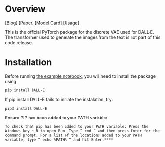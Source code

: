 # Overview

[[Blog]](https://openai.com/blog/dall-e/) [[Paper]](https://arxiv.org/abs/2102.12092) [[Model Card]](model_card.md) [[Usage]](notebooks/usage.ipynb)

This is the official PyTorch package for the discrete VAE used for DALL·E. The transformer used to generate the images from the text is not part of this code release.

# Installation

Before running [the example notebook](notebooks/usage.ipynb), you will need to install the package using

	pip install DALL-E

If pip install DALL-E fails to initiate the instalation, try:

	pip3 install DALL-E

Ensure PIP has been added to your PATH variable:

	To check that pip has been added to your PATH variable: Press the Windows key + R to open Run. Type “ cmd “ and then press Enter for the command prompt. For a list of the locations added to your PATH variable, type “ echo %PATH% “ and hit Enter.****
